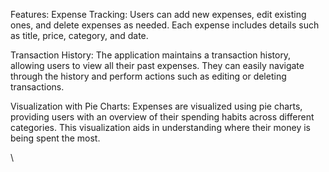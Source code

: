 Features:
Expense Tracking: Users can add new expenses, edit existing ones, and delete expenses as needed. Each expense includes details such as title, price, category, and date.

Transaction History: The application maintains a transaction history, allowing users to view all their past expenses. They can easily navigate through the history and perform actions such as editing or deleting transactions.

Visualization with Pie Charts: Expenses are visualized using pie charts, providing users with an overview of their spending habits across different categories. This visualization aids in understanding where their money is being spent the most.

\